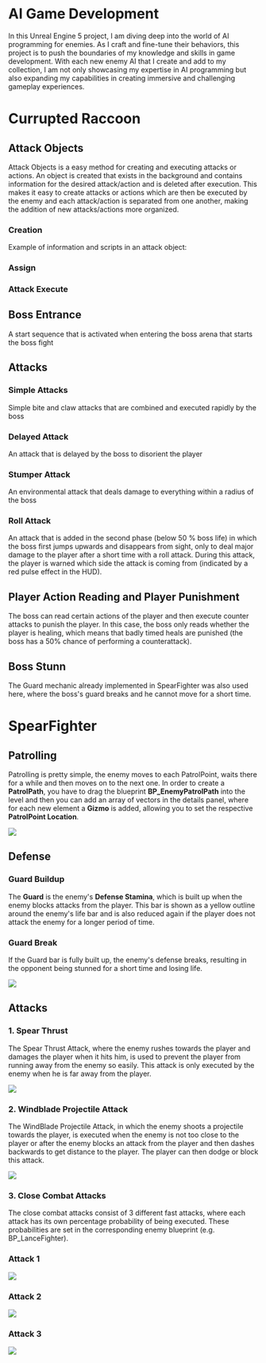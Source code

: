 # AI Game Development

In this Unreal Engine 5 project, I am diving deep into the world of AI programming for enemies. As I craft and fine-tune their behaviors, this project is to push the boundaries of my knowledge and skills in game development. 
With each new enemy AI that I create and add to my collection, I am not only showcasing my expertise in AI programming but also expanding my capabilities in creating immersive and challenging gameplay experiences.

# Currupted Raccoon

## Attack Objects
Attack Objects is a easy method for creating and executing attacks or actions.
An object is created that exists in the background and contains information for the desired attack/action and is deleted after execution. This makes it easy to create attacks or actions which are then be executed by the enemy and each attack/action is separated from one another, making the addition of new attacks/actions more organized.


 ### Creation

 Example of information and scripts in an attack object:

 ### Assign

 ### Attack Execute

## Boss Entrance
A start sequence that is activated when entering the boss arena that starts the boss fight

## Attacks

 ### Simple Attacks
 Simple bite and claw attacks that are combined and executed rapidly by the boss

 ### Delayed Attack
 An attack that is delayed by the boss to disorient the player
 
 ### Stumper Attack
 An environmental attack that deals damage to everything within a radius of the boss

 ### Roll Attack
 An attack that is added in the second phase (below 50 % boss life) in which the boss first jumps upwards and disappears from sight, only to deal major damage to the player after a short time with a roll attack. During this attack, the player is warned which side the attack is coming from (indicated by a red pulse effect in the HUD).
 
## Player Action Reading and Player Punishment
The boss can read certain actions of the player and then execute counter attacks to punish the player. In this case, the boss only reads whether the player is healing, which means that badly timed heals are punished (the boss has a 50% chance of performing a counterattack).

## Boss Stunn
The Guard mechanic already implemented in SpearFighter was also used here, where the boss's guard breaks and he cannot move for a short time.

# SpearFighter

## Patrolling
Patrolling is pretty simple, the enemy moves to each PatrolPoint, waits there for a while and then moves on to the next one. In order to create a **PatrolPath**, you have to drag the blueprint **BP_EnemyPatrolPath** into the level and then you can add an array of vectors in the details panel, where for each new element a **Gizmo** is added, allowing you to set the respective **PatrolPoint Location**.

 ![](https://github.com/Almin-B/Boss_AI/blob/main/AI_Gifs/LanceFighterGIF-Pathfollowing.gif)
## Defense
 ### Guard Buildup
 The **Guard** is the enemy's **Defense Stamina**, which is built up when the enemy blocks attacks from the player. This bar is shown as a yellow outline around the enemy's life bar and is also reduced again if the player does not attack the enemy for a longer   period of time.
 ### Guard Break
 If the Guard bar is fully built up, the enemy's defense breaks, resulting in the opponent being stunned for a short time and losing life.
 
 ![](https://github.com/Almin-B/Boss_AI/blob/main/AI_Gifs/LanceFighterGIF-GuardBuildUpAndBreake.gif)
## Attacks

### 1. Spear Thrust
The Spear Thrust Attack, where the enemy rushes towards the player and damages the player when it hits him, is used to prevent the player from running away from the enemy so easily.
This attack is only executed by the enemy when he is far away from the player.

 ![](https://github.com/Almin-B/Boss_AI/blob/main/AI_Gifs/LanceFighterGIF-Thrust.gif)

### 2. Windblade Projectile Attack
The WindBlade Projectile Attack, in which the enemy shoots a projectile towards the player, is executed when the enemy is not too close to the player or after the enemy blocks an attack from the player and then dashes backwards to get distance to the player. The player can then dodge or block this attack.  

 ![](https://github.com/Almin-B/Boss_AI/blob/main/AI_Gifs/LanceFighterGIF-Windblade.gif)

### 3. Close Combat Attacks
The close combat attacks consist of 3 different fast attacks, where each attack has its own percentage probability of being executed. These probabilities are set in the corresponding enemy blueprint (e.g. BP_LanceFighter).  

### Attack 1
![](https://github.com/Almin-B/Boss_AI/blob/main/AI_Gifs/LanceFighterGIF-CombatAttack1.gif) 
### Attack 2
![](https://github.com/Almin-B/Boss_AI/blob/main/AI_Gifs/LanceFighterGIF-CombatAttack2.gif)
### Attack 3
![](https://github.com/Almin-B/Boss_AI/blob/main/AI_Gifs/LanceFighterGIF-CombatAttack3.gif)
